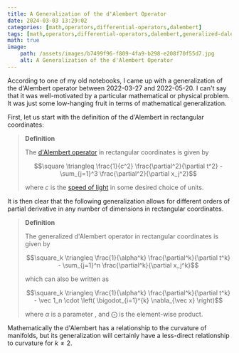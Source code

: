 ```yaml
---
title: A Generalization of the d'Alembert Operator
date: 2024-03-03 13:29:02
categories: [math,operators,differential-operators,dalembert]
tags: [math,operators,differential-operators,dalembert,generalized-dalembert]
math: true
image:
    path: /assets/images/b7499f96-f809-4fa9-b298-e208f70f55d7.jpg
    alt: A Generalization of the d'Alembert Operator
---
```


According to one of my old notebooks, I came up with a generalization of the d'Alembert operator between 2022-03-27 and 2022-05-20. I can't say that it was well-motivated by a particular mathematical or physical problem. It was just some low-hanging fruit in terms of mathematical generalization.

First, let us start with the definition of the d'Alembert in rectangular coordinates:

> **Definition** 
>
> The [d'Alembert operator](https://en.wikipedia.org/wiki/D%27Alembert_operator) in rectangular coordinates is given by
>
> $$\square \triangleq \frac{1}{c^2} \frac{\partial^2}{\partial t^2} - \sum_{j=1}^3 \frac{\partial^2}{\partial x_j^2}$$
>
> where $c$ is the [speed of light](https://en.wikipedia.org/wiki/Speed_of_light) in some desired choice of units.

It is then clear that the following generalization allows for different orders of partial derivative in any number of dimensions in rectangular coordinates.

> **Definition**
>
> The generalized d'Alembert operator in rectangular coordinates is given by
>
> $$\square_k \triangleq \frac{1}{\alpha^k} \frac{\partial^k}{\partial t^k} - \sum_{j=1}^n \frac{\partial^k}{\partial x_j^k}$$
> 
> which can also be written as
>
> $$\square_k \triangleq \frac{1}{\alpha^k} \frac{\partial^k}{\partial t^k} - \vec 1_n \cdot \left( \bigodot_{i=1}^{k} \nabla_{\vec x} \right)$$
>
> where $\alpha$ is a parameter , and  $\bigodot$ is the element-wise product.

Mathematically the d'Alembert has a relationship to the curvature of manifolds, but its generalization will certainly have a less-direct relationship to curvature for $k \neq 2$.
